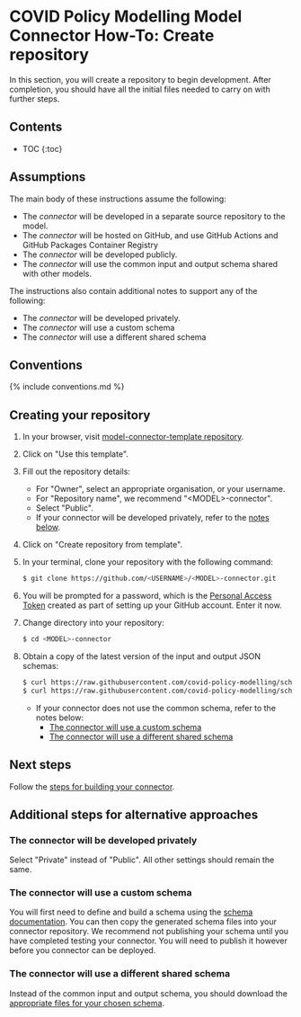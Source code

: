 # COVID Policy Modelling Model Connector How-To: Create repository

In this section, you will create a repository to begin development.
After completion, you should have all the initial files needed to carry on with further steps.

## Contents

* TOC
{:toc}

## Assumptions

The main body of these instructions assume the following:

* The *connector* will be developed in a separate source repository to the model.
* The *connector* will be hosted on GitHub, and use GitHub Actions and GitHub Packages Container Registry
* The *connector* will be developed publicly.
* The *connector* will use the common input and output schema shared with other models.

The instructions also contain additional notes to support any of the following:

* The *connector* will be developed privately.
* The *connector* will use a custom schema
* The *connector* will use a different shared schema

## Conventions

{% include conventions.md %}

## Creating your repository

1. In your browser, visit [model-connector-template repository](https://github.com/covid-policy-modelling/model-connector-template).

1. Click on "Use this template".

1. Fill out the repository details:
   * For "Owner", select an appropriate organisation, or your username.
   * For "Repository name", we recommend "&lt;MODEL&gt;-connector".
   * Select "Public".
   * If your connector will be developed privately, refer to the [notes below](#the-connector-will-be-developed-privately).

1. Click on "Create repository from template".

1. In your terminal, clone your repository with the following command:

   ```bash
   $ git clone https://github.com/<USERNAME>/<MODEL>-connector.git
   ```

1. You will be prompted for a password, which is the [Personal Access Token](https://docs.github.com/en/authentication/keeping-your-account-and-data-secure/creating-a-personal-access-token) created as part of setting up your GitHub account.
   Enter it now.

1. Change directory into your repository:

   ```bash
   $ cd <MODEL>-connector
   ```

1. Obtain a copy of the latest version of the input and output JSON schemas:

   ```bash
   $ curl https://raw.githubusercontent.com/covid-policy-modelling/schemas/main/schema/input-common.json -o input-schema.json
   $ curl https://raw.githubusercontent.com/covid-policy-modelling/schemas/main/schema/output-common.json -o output-schema.json
   ```

   * If your connector does not use the common schema, refer to the notes below:
     * [The connector will use a custom schema](#the-connector-will-use-a-custom-schema)
     * [The connector will use a different shared schema](#the-connector-will-use-a-different-shared-schema)

## Next steps

Follow the [steps for building your connector](build.md).

## Additional steps for alternative approaches

### The connector will be developed privately

Select "Private" instead of "Public".
All other settings should remain the same.

### The connector will use a custom schema

You will first need to define and build a schema using the [schema documentation](https://github.com/covid-policy-modelling/schemas/#adding--documenting-schemas).
You can then copy the generated schema files into your connector repository.
We recommend not publishing your schema until you have completed testing your connector.
You will need to publish it however before you connector can be deployed.

### The connector will use a different shared schema

Instead of the common input and output schema, you should download the [appropriate files for your chosen schema](https://github.com/covid-policy-modelling/schemas/tree/main/schema).
